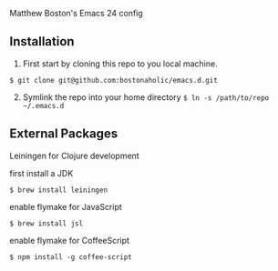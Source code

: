 Matthew Boston's Emacs 24 config

## Installation

1. First start by cloning this repo to you local machine.

`$ git clone git@github.com:bostonaholic/emacs.d.git`

2. Symlink the repo into your home directory `$ ln -s /path/to/repo ~/.emacs.d`

## External Packages

Leiningen for Clojure development

first install a JDK

`$ brew install leiningen`

enable flymake for JavaScript

`$ brew install jsl`

enable flymake for CoffeeScript

`$ npm install -g coffee-script`
